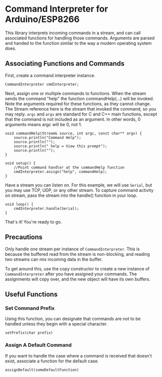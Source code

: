 
# Command Interpreter for Arduino/ESP8266

This library interprets incoming commands in a stream, and can call associated functions for handling those commands. Arguments are parsed and handed to the function similar to the way a modern operating system does. 

## Associating Functions and Commands

First, create a command interpreter instance. 

```
CommandInterpreter cmdInterpreter;
```

Next, assign one or multiple commands to functions. When the stream sends the command "help" the function commandHelp(...) will be invoked. Note the arguments required for these functions, as they cannot change. The Stream reference here is the stream that invoked the command, so you may reply. `argc` and `argv` are standard for C and C++ main functions, except that the command is not included as an argument. In other words, 0 arguments means argc will be 0, not 1. 

```
void commandHelp(Stream& source, int argc, const char** argv) {
    source.println("Command Help");
    source.println("");
    source.println(" help = View this prompt");
    source.println("");
}

void setup() {
    //Point command handler at the commandHelp function
    cmdInterpreter.assign("help", commandHelp);
}
```

Have a stream you can listen on. For this example, we will use `Serial`, but you may use TCP, UDP, or any other stream. To capture command activity on stream, pass the stream into the handle() function in your loop. 

```
void loop() {
    cmdInterpreter.handle(Serial);
}
```

That's it! You're ready to go. 

## Precautions

Only handle one stream per instance of `CommandInterpreter`. This is because the buffered read from the stream is non-blocking, and reading two streams can mix incoming data in the buffer. 

To get around this, use the copy constructor to create a new instance of `CommandInterpreter` after you have assigned your commands. The assignments will copy over, and the new object will have its own buffers. 

## Useful Functions

### Set Command Prefix

Using this function, you can designate that commands are not to be handled unless they begin with a special character. 

```setPrefix(char prefix)```

### Assign A Default Command

If you want to handle the case where a command is received that doesn't exist, associate a function for the default case. 

```assignDefault(someDefaultFunction)```
